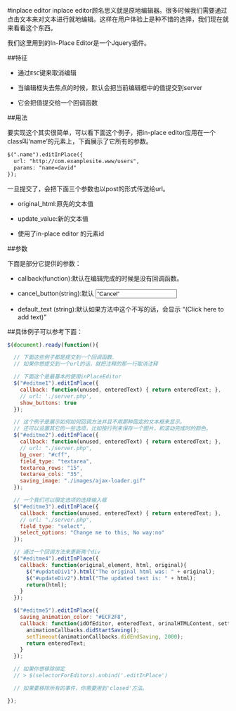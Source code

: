 #inplace editor
inplace editor顾名思义就是原地编辑器。很多时候我们需要通过点击文本来对文本进行就地编辑。这样在用户体验上是种不错的选择，我们现在就来看看这个东西。

我们这里用到的In-Place Editor是一个Jquery插件。

##特征

+ 通过`ESC`键来取消编辑

+ 当编辑框失去焦点的时候，默认会把当前编辑框中的值提交到server

+ 它会把值提交给一个回调函数


##用法

要实现这个其实很简单，可以看下面这个例子，把in-place editor应用在一个class叫‘name’的元素上，下面展示了它所有的参数。

```html
$(".name").editInPlace({
  url: "http://com.examplesite.www/users",
  params: "name=david"
});
```

一旦提交了，会把下面三个参数也以post的形式传送给url。

+ original_html:原先的文本值

+ update_value:新的文本值

+ 使用了in-place editor 的元素id


##参数

下面是部分它提供的参数：

+ callback(function):默认在编辑完成的时候是没有回调函数。

+ cancel_button(string):默认 <input type="”submit”" class="”inplace_cancel”" value="”Cancel”">
</input>

+ default_text (string):默认如果方法中这个不写的话，会显示 “(Click here to add text)”


##具体例子可以参考下面：
```javascript
$(document).ready(function(){

  // 下面这些例子都是提交到一个回调函数.
  // 如果你想提交到一个url的话，就把注释的那一行取消注释

  // 下面这个是最基本的使用inPlaceEditor
  $("#editme1").editInPlace({
    callback: function(unused, enteredText) { return enteredText; },
    // url: './server.php',
    show_buttons: true
  });

  // 这个例子是展示如何如何回调方法并且不用那种固定的文本框来显示。
  // 还可以设置其它的一些选项，比如按行列来保存一个图片，和滚动完成时的颜色。
  $("#editme2").editInPlace({
    callback: function(unused, enteredText) { return enteredText; },
    // url: "./server.php",
    bg_over: "#cff",
    field_type: "textarea",
    textarea_rows: "15",
    textarea_cols: "35",
    saving_image: "./images/ajax-loader.gif"
  });

  // 一个我们可以限定选项的选择输入框
  $("#editme3").editInPlace({
    callback: function(unused, enteredText) { return enteredText; },
    // url: "./server.php",
    field_type: "select",
    select_options: "Change me to this, No way:no"
  });

  // 通过一个回调方法来更新两个div
  $("#editme4").editInPlace({
    callback: function(original_element, html, original){
      $("#updateDiv1").html("The original html was: " + original);
      $("#updateDiv2").html("The updated text is: " + html);
      return(html);
    }
  });

  $("#editme5").editInPlace({
    saving_animation_color: "#ECF2F8",
    callback: function(idOfEditor, enteredText, orinalHTMLContent, settingsParams, animationCallbacks) {
      animationCallbacks.didStartSaving();
      setTimeout(animationCallbacks.didEndSaving, 2000);
      return enteredText;
    }
  });

  // 如果你想移除绑定
  // > $(selectorForEditors).unbind('.editInPlace')

  // 如果要移除所有的事件，你需要用到'closed'方法。

});

```
